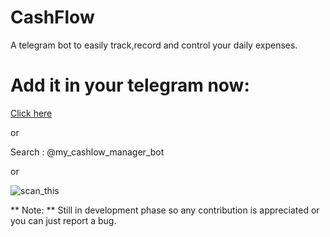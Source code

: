 # CashFlow

A telegram bot to easily track,record and control your daily expenses.

# Add it in your telegram now:

[Click here](https://t.me/my_cashflow_manager_bot)

or

Search : @my_cashlow_manager_bot 

or

![scan_this](https://github.com/devajay07/my_cashflow_manager_bot/assets/85946752/51908730-3f82-46c9-8810-639141b9d23b)


** Note: **
Still in development phase so any contribution is appreciated or you can just report a bug.

